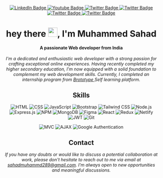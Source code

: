 <div id="badges"  align="center">
  <a href="https://www.linkedin.com/in/muhammed-sahad-781a15231/">
    <img src="https://img.shields.io/badge/LinkedIn-black?style=for-the-badge&logo=linkedin&logoColor=white" alt="LinkedIn Badge"/>
  </a>
  <a href="https://www.youtube.com/channel/UCG9uyE89cnR63OOCHrA681Q">
    <img src="https://img.shields.io/badge/Youtube-black?style=for-the-badge&logo=youtube&logoColor=white" alt="Youtube Badge"/>
  </a>
  <a href="https://medium.com/@sahadmuhammed289">
    <img src="https://img.shields.io/badge/Medium-black?style=for-the-badge&logo=medium&logoColor=white" alt="Twitter Badge"/>
  </a>
  <a href="https://www.instagram.com/iam_sahad__/">
    <img src="https://img.shields.io/badge/Instagram-black?style=for-the-badge&logo=instagram&logoColor=white" alt="Twitter Badge"/>
  </a>
  <a href="https://profile.indeed.com/?hl=en_IN&co=IN&from=gnav-notifcenter">
    <img src="https://img.shields.io/badge/Indeed-black?style=for-the-badge&logo=Indeed&logoColor=white" alt="Twitter Badge"/>
  </a>
   <a href="https://leetcode.com/00sahad/">
    <img src="https://img.shields.io/badge/Leet Code-black?style=for-the-badge&logo=LeetCode&logoColor=white" alt="Twitter Badge"/>
  </a>

  <h1>
  hey there
  <img src="https://media.giphy.com/media/hvRJCLFzcasrR4ia7z/giphy.gif" width="30px"/>,
   I'm Muhammed Sahad
</h1>
 <h4>
      <strong>
        A passionate Web developer from India
      </strong>
    </h4>

<div align="center">

_I'm a dedicated and enthusiastic web developer with a strong passion for crafting exceptional online experiences. Having recently completed my higher secondary education, I'm now equipped with a solid foundation to complement my web development skills. Currently, I completed an internship program from <a href="https://brototype.com"> Brototype </a> Self learning platform._
  
</div>
</div>




<div align="center">
  
  ## Skills
  
![HTML](https://img.shields.io/badge/-HTML-orange?style=flat&logo=html5&logoColor=white)
![CSS](https://img.shields.io/badge/-CSS-blueviolet?style=flat&logo=css3&logoColor=white)
![JavaScript](https://img.shields.io/badge/-JavaScript-yellow?style=flat&logo=javascript&logoColor=white)
![Bootstrap](https://img.shields.io/badge/-Bootstrap-blueviolet?style=flat&logo=bootstrap&logoColor=white)
![Tailwind CSS](https://img.shields.io/badge/-Tailwind%20CSS-38B2AC?style=flat&logo=tailwind-css&logoColor=white)
![Node.js](https://img.shields.io/badge/-Node.js-339933?style=flat&logo=node.js&logoColor=white)
![Express.js](https://img.shields.io/badge/-Express.js-000000?style=flat&logo=express&logoColor=white)
![NPM](https://img.shields.io/badge/-NPM-CB3837?style=flat&logo=npm&logoColor=white)
![MongoDB](https://img.shields.io/badge/-MongoDB-47A248?style=flat&logo=mongodb&logoColor=white)
![Figma](https://img.shields.io/badge/-Figma-F24E1E?style=flat&logo=figma&logoColor=white)
![React](https://img.shields.io/badge/-React-61DAFB?style=flat&logo=react&logoColor=white)
![Redux](https://img.shields.io/badge/-Redux-764ABC?style=flat&logo=redux&logoColor=white)
![Netlify](https://img.shields.io/badge/-Netlify-00C7B7?style=flat&logo=netlify&logoColor=white)
![JWT](https://img.shields.io/badge/-JWT-000000?style=flat&logo=json-web-tokens&logoColor=white)
![Git](https://img.shields.io/badge/-Git-black?style=flat&logo=git&logoColor=white)

![MVC](https://img.shields.io/badge/-MVC-FF5733?style=flat)
![AJAX](https://img.shields.io/badge/-AJAX-1572B6?style=flat)
![Google Authentication](https://img.shields.io/badge/-Google%20Authentication-4285F4?style=flat&logo=google&logoColor=white)

</div>

<div align="center">
  
  ## Contact

_If you have any doubts or would like to discuss a potential collaboration at work, please don't hesitate to reach out to me via email at [sahadmuhammd289@gmail.com](mailto:sahadmuhammed289@gmail.com). I'm always open to new opportunities and meaningful discussions._
</div>

